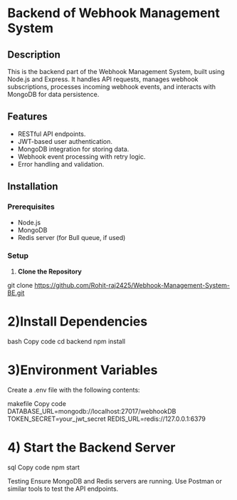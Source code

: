 # Backend of Webhook Management System
## Description
This is the backend part of the Webhook Management System, built using Node.js and Express. It handles API requests, manages webhook subscriptions, processes incoming webhook events, and interacts with MongoDB for data persistence.

## Features
- RESTful API endpoints.
- JWT-based user authentication.
- MongoDB integration for storing data.
- Webhook event processing with retry logic.
- Error handling and validation.

## Installation

### Prerequisites
- Node.js
- MongoDB
- Redis server (for Bull queue, if used)

### Setup
1. **Clone the Repository**

git clone https://github.com/Rohit-raj2425/Webhook-Management-System-BE.git

# 2)Install Dependencies

bash
Copy code
cd backend
npm install

# 3)Environment Variables
Create a .env file with the following contents:

makefile
Copy code
DATABASE_URL=mongodb://localhost:27017/webhookDB
TOKEN_SECRET=your_jwt_secret
REDIS_URL=redis://127.0.0.1:6379

# 4) Start the Backend Server

sql
Copy code
npm start


Testing
Ensure MongoDB and Redis servers are running.
Use Postman or similar tools to test the API endpoints.


